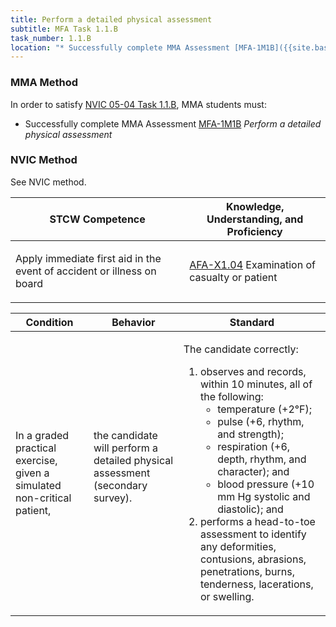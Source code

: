 ```yaml
---
title: Perform a detailed physical assessment
subtitle: MFA Task 1.1.B 
task_number: 1.1.B
location: "* Successfully complete MMA Assessment [MFA-1M1B]({{site.baseurl}}/assessments/Common/MFA-1M1B) *Perform a detailed physical assessment*" 
---
```



### MMA Method

In order to satisfy  [NVIC 05-04  Task  1.1.B]({{site.baseurl}}/assets/images/nvic-05-04.pdf), MMA students must:

* Successfully complete MMA Assessment [MFA-1M1B]({{site.baseurl}}/assessments/Common/MFA-1M1B) *Perform a detailed physical assessment*


### NVIC Method

<a onclick="togglevisibility('nvic_methods')" >See NVIC method.</a>

<div id='nvic_methods' class='hide'>

<table>
<thead>
<tr>
<th class='forty'> STCW Competence </th>
<th class='sixty'> Knowledge, Understanding, and Proficiency </th>
</tr>
</thead>




<tbody>
<tr><td markdown='1'>

Apply immediate first aid in the event of accident or illness on board

</td><td markdown='1'>

[AFA-X1.04](../../tables/641.html#AFA-X1.04) Examination of casualty or patient

</td></tr>


</tbody>
</table>


<table>
<thead>
<tr><th class='twenty'>  Condition </th><th class='twenty'> Behavior </th><th  class='sixty'>Standard </th></tr>
</thead>
<tbody >



<tr><td markdown='1'>

In a graded practical exercise, given a simulated non-critical patient,

</td><td markdown='1'>

the candidate will perform a detailed physical assessment (secondary survey).

<br>

<div class="tooltip">
<span class="tooltiptext">
</span>
</div>


</td><td markdown='1'>

The candidate correctly:

1.  observes and records, within 10 minutes, all of the following:  
    * temperature (+2°F);  
    * pulse (+6, rhythm, and strength);  
    * respiration (+6, depth, rhythm, and character); and  
    * blood pressure (+10 mm Hg systolic and diastolic); and  
2.   performs a head-to-toe assessment to identify any deformities, contusions, abrasions, penetrations, burns, tenderness, lacerations, or swelling.

</td></tr>
</tbody>
</table>
</div>
